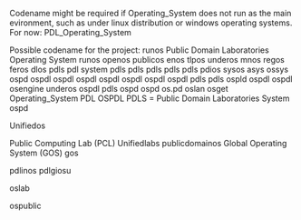 Codename might be required if Operating_System does not run as the main evironment, such as under linux distribution or windows operating systems.  
For now: PDL_Operating_System


Possible codename for the project: runos
Public Domain Laboratories Operating System runos
openos
publicos
enos
tlpos
underos
mnos
regos
feros
dlos
pdls pdl system
pdls
pdls
pdls
pdls
pdls
pdios
sysos
asys
ossys
ospd
ospdl
ospdl
ospdl
ospdl
ospdl
ospdl
ospdl
pdls
pdls
ospld
ospdl
ospdl
osengine
underos
ospdl
pdls
ospd
ospd
os.pd
oslan
osget
Operating_System PDL
OSPDL
PDLS = Public Domain Laboratories System
ospd

Unifiedos

Public Computing Lab (PCL)
Unifiedlabs
publicdomainos
Global Operating System (GOS)
gos

pdlinos
pdlgiosu

oslab

ospublic
